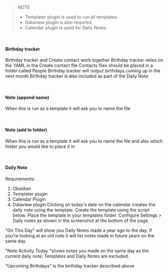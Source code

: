 > NOTE
> - Templater plugin is used to run all templates.
> - Dataview plugin is also required.
> - Calendar plugin is used for Daily Notes.
<BR>

#### Birthday tracker 
Birthday tracker and Create contact work together
Birthday tracker relies on the YAML in the Create contact file
Contacts files should be placed in a folder called People
Birthday tracker will output birthdays coming up in the next month
Birthday tracker is also included as part of the Daily Note

<BR>

#### Note (append name)
When this is run as a template it will ask you to name the file

<BR>

#### Note (add to folder)
When this is run as a template it will ask you to name the file and also which folder you would like to place it in

<BR>

#### Daily Note
Requirements:
1. Obsidian
2. Templater plugin
3. Calendar Plugin
4. Dataview plugin
Clicking on today's date on the calendar creates the daily note using the template.
Create the template using the script below.
Place the template in your templates folder.
Configure Settings > Daily notes as shown in the screenshot at the bottom of the page.

"On This Day" will show you Daily Notes made a year ago to the day.
If you're looking at an old note it will list notes made in future years on the same day.

"Note Activity Today "shows notes you made on the same day as the current daily note.
Templates and Daily Notes are excluded.

"Upcoming Birthdays" is the birthday tracker described above

